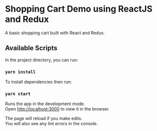 # Shopping Cart Demo using ReactJS and Redux

A basic shopping cart built with React and Redux.

## Available Scripts

In the project directory, you can run:

### `yarn install`

To install dependencies then run:

### `yarn start`

Runs the app in the development mode.<br>
Open [http://localhost:3000](http://localhost:3000) to view it in the browser.

The page will reload if you make edits.<br>
You will also see any lint errors in the console.

